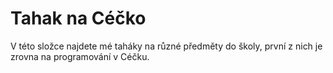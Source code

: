 # Tahak na Céčko
V této složce najdete mé taháky na různé předměty do školy, první z nich je zrovna na programování v Céčku.
